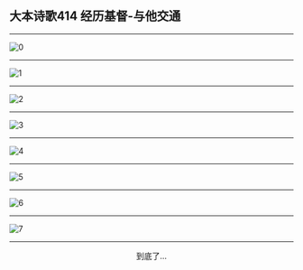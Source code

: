 
## 大本诗歌414 经历基督-与他交通
        
<div id="aplayer0"></div>

---

<img alt="0" data-original="/data/d0414/0.png">

---

<img alt="1" data-original="/data/d0414/1.png">

---

<img alt="2" data-original="/data/d0414/2.png">

---

<img alt="3" data-original="/data/d0414/3.png">

---

<img alt="4" data-original="/data/d0414/4.png">

---

<img alt="5" data-original="/data/d0414/5.png">

---

<img alt="6" data-original="/data/d0414/6.png">

---

<img alt="7" data-original="/data/d0414/7.png">

---

<p style="text-align: center">到底了...</p>

<script src="/js/dist-view.js"></script>

<script>
MAIN.id = 'd0414';
        
const ap0 = new APlayer({
    container: document.getElementById('aplayer0'),
    volume: 1,
    loop: 'none',
    preload: 'none',
    audio: [{
        name: '大本诗歌414.mp3',
        artist: '大本诗歌',
        url: 'https://res.wx.qq.com/voice/getvoice?mediaid=MzI0NTk3MDM5M18yMjQ3NDkyNjE2',
        cover: '/favicon'
    }]
});
</script>
